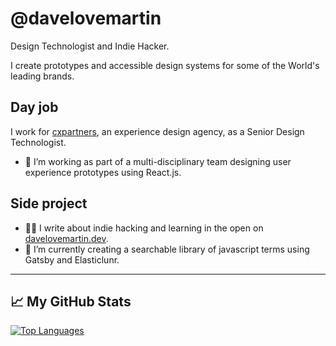 # @davelovemartin

Design Technologist and Indie Hacker.

I create prototypes and accessible design systems for some of the World's leading brands.

## Day job

I work for [cxpartners](https://www.cxpartners.co.uk), an experience design agency, as a Senior Design Technologist.

- 🐝 I’m working as part of a multi-disciplinary team designing user experience prototypes using React.js.

## Side project

- ✍🏻 I write about indie hacking and learning in the open on [davelovemartin.dev](https://davelovemartin.dev).
- 🔭 I’m currently creating a searchable library of javascript terms using Gatsby and Elasticlunr.




---


## &#x1f4c8; My GitHub Stats

[![Top Languages](https://github-readme-stats.vercel.app/api/top-langs/?username=davelovemartin&hide=java&theme=radical)](https://github.com/anuraghazra/github-readme-stats)
